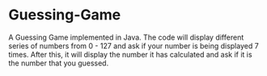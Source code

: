 # Guessing-Game
A Guessing Game implemented in Java.
The code will display different series of numbers from 0 - 127 and ask if your number is being displayed 7 times. After this, it will display the number it has calculated and ask if it is the number that you guessed.

